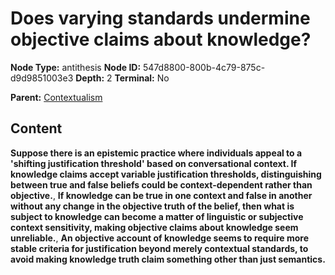 # Does varying standards undermine objective claims about knowledge?

**Node Type:** antithesis
**Node ID:** 547d8800-800b-4c79-875c-d9d9851003e3
**Depth:** 2
**Terminal:** No

**Parent:** [Contextualism](contextualism.md)

## Content

**Suppose there is an epistemic practice where individuals appeal to a 'shifting justification threshold' based on conversational context. If knowledge claims accept variable justification thresholds, distinguishing between true and false beliefs could be context-dependent rather than objective.**, **If knowledge can be true in one context and false in another without any change in the objective truth of the belief, then what is subject to knowledge can become a matter of linguistic or subjective context sensitivity, making objective claims about knowledge seem unreliable.**, **An objective account of knowledge seems to require more stable criteria for justification beyond merely contextual standards, to avoid making knowledge truth claim something other than just semantics.**
